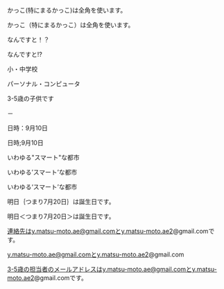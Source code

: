 かっこ(特にまるかっこ)は全角を使います。

かっこ（特にまるかっこ）は全角を使います。

なんですと！？

なんですと!?

小・中学校

パーソナル・コンピュータ

3-5歳の子供です

－

日時：9月10日

日時;9月10日

いわゆる"スマート"な都市

いわゆる’スマート’な都市

いわゆる‘スマート’な都市

明日｛つまり7月20日｝は誕生日です。

明日＜つまり7月20日＞は誕生日です。

連絡先はy.matsu-moto.ae@gmail.comとy.matsu-moto.ae2@gmail.comです。

y.matsu-moto.ae@gmail.comとy.matsu-moto.ae2@gmail.com

3-5歳の担当者のメールアドレスはy.matsu-moto.ae@gmail.comとy.matsu-moto.ae2@gmail.comです。
